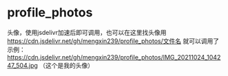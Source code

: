 # profile_photos
头像，使用jsdelivr加速后即可调用，也可以在这里找头像用<br>
https://cdn.jsdelivr.net/gh/mengxin239/profile_photos/文件名 就可以调用了<br>
示例：https://cdn.jsdelivr.net/gh/mengxin239/profile_photos/IMG_20211024_104247_504.jpg （这个是我的头像）
